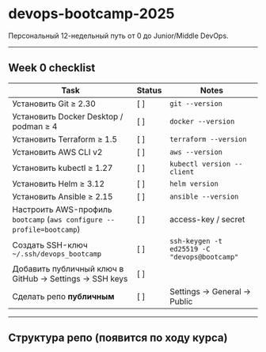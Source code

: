 # devops-bootcamp-2025
Персональный 12-недельный путь от 0 до Junior/Middle DevOps.

---

## Week 0 checklist
| Task | Status | Notes |
|---|---|---|
| Установить Git ≥ 2.30 | [ ] | `git --version` |
| Установить Docker Desktop / podman ≥ 4 | [ ] | `docker --version` |
| Установить Terraform ≥ 1.5 | [ ] | `terraform --version` |
| Установить AWS CLI v2 | [ ] | `aws --version` |
| Установить kubectl ≥ 1.27 | [ ] | `kubectl version --client` |
| Установить Helm ≥ 3.12 | [ ] | `helm version` |
| Установить Ansible ≥ 2.15 | [ ] | `ansible --version` |
| Настроить AWS-профиль `bootcamp` (`aws configure --profile=bootcamp`) | [ ] | access-key / secret |
| Создать SSH-ключ `~/.ssh/devops_bootcamp` | [ ] | `ssh-keygen -t ed25519 -C "devops@bootcamp"` |
| Добавить публичный ключ в GitHub → Settings → SSH keys | [ ] | |
| Сделать репо **публичным** | [ ] | Settings → General → Public |

---

## Структура репо (появится по ходу курса)

